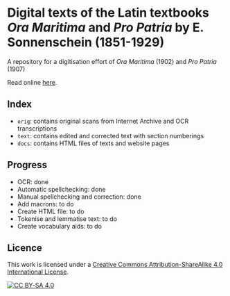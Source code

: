 # Digital texts of the Latin textbooks _Ora Maritima_ and _Pro Patria_ by E. Sonnenschein (1851-1929)

A repository for a digitisation effort of _Ora Maritima_ (1902) and _Pro Patria_ (1907)

Read online [here](https://fergusjpwalsh.github.io/sonnenschein/).

## Index
* ```orig```: contains original scans from Internet Archive and OCR transcriptions
* ```text```: contains edited and corrected text with section numberings
* ```docs```: contains HTML files of texts and website pages

## Progress
* OCR: done
* Automatic spellchecking: done
* Manual spellchecking and correction: done
* Add macrons: to do
* Create HTML file: to do
* Tokenise and lemmatise text: to do
* Create vocabulary aids: to do

## Licence

This work is licensed under a [Creative Commons Attribution-ShareAlike 4.0 International License](http://creativecommons.org/licenses/by-sa/4.0/).

[![CC BY-SA 4.0][cc-by-sa-image]][cc-by-sa]

[cc-by-sa]: http://creativecommons.org/licenses/by-sa/4.0/
[cc-by-sa-image]: https://licensebuttons.net/l/by-sa/4.0/88x31.png
[cc-by-sa-shield]: https://img.shields.io/badge/License-CC%20BY--SA%204.0-lightgrey.svg
